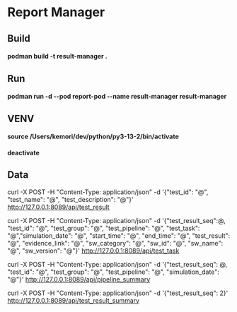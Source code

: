 # Report Manager
## Build
#### podman build -t result-manager .
## Run
#### podman run -d --pod report-pod --name result-manager result-manager

## VENV
#### source /Users/kemori/dev/python/py3-13-2/bin/activate
#### deactivate

## Data
curl -X POST -H "Content-Type: application/json" -d '{"test_id": "@", "test_name": "@", "test_description": "@"}' http://127.0.0.1:8089/api/test_result

curl -X POST -H "Content-Type: application/json" -d '{"test_result_seq":@, "test_id": "@", "test_group": "@", "test_pipeline": "@", "test_task": "@","simulation_date": "@", "start_time": "@", "end_time": "@", "test_result": "@", "evidence_link": "@", "sw_category": "@", "sw_id": "@", "sw_name": "@", "sw_version": "@"}' http://127.0.0.1:8089/api/test_task

curl -X POST -H "Content-Type: application/json" -d '{"test_result_seq": @, "test_id": "@", "test_group": "@", "test_pipeline": "@", "simulation_date": "@"}' http://127.0.0.1:8089/api/pipeline_summary

curl -X POST -H "Content-Type: application/json" -d '{"test_result_seq": 2}' http://127.0.0.1:8089/api/test_result_summary
